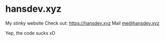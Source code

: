 # hansdev.xyz
My stinky website
Check out: https://hansdev.xyz
Mail me@hansdev.xyz

Yep, the code sucks xD
